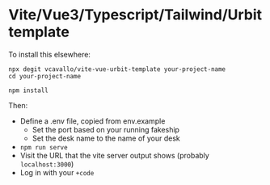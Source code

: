 # Vite/Vue3/Typescript/Tailwind/Urbit template

To install this elsewhere:

```
npx degit vcavallo/vite-vue-urbit-template your-project-name
cd your-project-name

npm install
```

Then:

- Define a .env file, copied from env.example
  - Set the port based on your running fakeship
  - Set the desk name to the name of your desk
- `npm run serve`
- Visit the URL that the vite server output shows (probably `localhost:3000`)
- Log in with your `+code`
